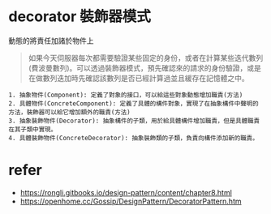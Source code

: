 # decorator 裝飾器模式
動態的將責任加諸於物件上
> 如果今天伺服器每次都需要驗證某些固定的身份，或者在計算某些迭代數列(費波曼數列)。可以透過裝飾器模式，預先確認來的請求的身份驗證，或是在做數列迭加時先確認該數列是否已經計算過並且緩存在記憶體之中。

```
1. 抽象物件(Component): 定義了對象的接口，可以給這些對象動態增加職責(方法)
2. 具體物件(ConcreteComponent): 定義了具體的構件對象，實現了在抽象構件中聲明的方法，裝飾器可以給它增加額外的職責(方法)
3. 抽象裝飾物件(Decorator): 抽象構件的子類，用於給具體構件增加職責，但是具體職責在其子類中實現。
4. 具體裝飾物件(ConcreteDecorator): 抽象裝飾類的子類，負責向構件添加新的職責。
```


# refer
- https://rongli.gitbooks.io/design-pattern/content/chapter8.html
- https://openhome.cc/Gossip/DesignPattern/DecoratorPattern.htm